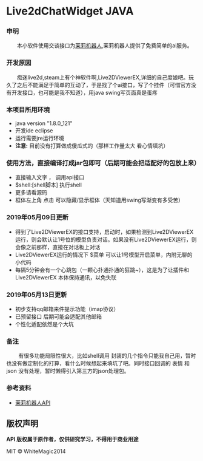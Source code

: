 

# Live2dChatWidget JAVA


### 申明
&emsp;&emsp;本小软件使用交谈接口为[茉莉机器人][1],茉莉机器人提供了免费简单的ai服务。

### 开发原因
&emsp;&emsp;痴迷live2d,steam上有个神软件啊,Live2DViewerEX,详细的自己度娘吧。玩久了之后不能满足于简单的互动了，于是找了个ai接口，写了个挂件（可惜官方没有开发接口，也可能是我不知道），用java swing写页面真是蛋疼

### 本项目所用环境
- java version "1.8.0_121"
- 开发ide eclipse
- 运行需要jre运行环境
- **注意:** 目前没有打算做成傻瓜式的（那样工作量太大 看心情填坑）

### 使用方法，直接编译打成jar包即可（后期可能会把适配好的包放上来）
- 直接输入文字 ， 调用api接口
- $shell:[shell脚本] 执行shell
- 更多请看源码
- 框体左上角 点击 可以隐藏/显示框体（天知道用swing写渐变有多受苦）

### 2019年05月09日更新
- 得到了Live2DViewerEX的接口支持，启动时，如果检测到Live2DViewerEX运行，则会默认让1号位的模型负责对话。如果没有Live2DViewerEX运行，则会像之前那样，直接在对话板上对话
- Live2DViewerEX运行的情况下 $菜单 可以让1号模型开启菜单，内附无聊的小代码
- 每隔5分钟会有一个心跳包（一颗心扑通扑通的狂跳~），这是为了让插件和Live2DViewerEX 本体保持通讯，以免失联

### 2019年05月13日更新
- 初步支持qq邮箱来件提示功能（imap协议）
- 已预留接口 后期可能会适配其他邮箱
- 个性化适配依然是个大坑

### 备注
&emsp;&emsp; 有很多功能局限性很大，比如shell调用 封装的几个指令只能我自己用，暂时也没有做定制化的打算，看什么时候想起来填坑了吧。同时接口回调的 表情 和json 没有处理，暂时懒得引入第三方的json处理包。

### 参考资料
- [茉莉机器人API][1]

[1]: http://www.itpk.cn/

## 版权声明

**API 版权属于原作者，仅供研究学习，不得用于商业用途**

MIT © WhiteMagic2014

